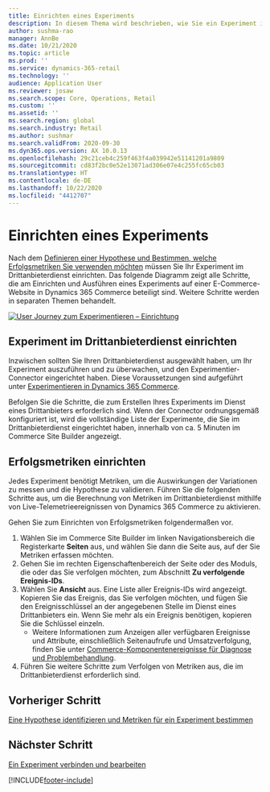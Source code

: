 ```yaml
---
title: Einrichten eines Experiments
description: In diesem Thema wird beschrieben, wie Sie ein Experiment in einem Drittanbieterdienst einrichten.
author: sushma-rao
manager: AnnBe
ms.date: 10/21/2020
ms.topic: article
ms.prod: ''
ms.service: dynamics-365-retail
ms.technology: ''
audience: Application User
ms.reviewer: josaw
ms.search.scope: Core, Operations, Retail
ms.custom: ''
ms.assetid: ''
ms.search.region: global
ms.search.industry: Retail
ms.author: sushmar
ms.search.validFrom: 2020-09-30
ms.dyn365.ops.version: AX 10.0.13
ms.openlocfilehash: 29c21ceb4c259f463f4a039942e51141201a9809
ms.sourcegitcommit: cd83f2bc0e52e13071ad306e07e4c255fc65cb03
ms.translationtype: HT
ms.contentlocale: de-DE
ms.lasthandoff: 10/22/2020
ms.locfileid: "4412707"
---
```

# <a name="set-up-an-experiment"></a>Einrichten eines Experiments

Nach dem [Definieren einer Hypothese und Bestimmen, welche Erfolgsmetriken Sie verwenden möchten](experimentation-identify.md) müssen Sie Ihr Experiment im Drittanbieterdienst einrichten. Das folgende Diagramm zeigt alle Schritte, die am Einrichten und Ausführen eines Experiments auf einer E-Commerce-Website in Dynamics 365 Commerce beteiligt sind. Weitere Schritte werden in separaten Themen behandelt.

[ ![User Journey zum Experimentieren – Einrichtung](./media/experimentation_setup.svg) ](./media/experimentation_setup.svg#lightbox)


## <a name="set-up-your-experiment-in-the-third-party-service"></a>Experiment im Drittanbieterdienst einrichten
Inzwischen sollten Sie Ihren Drittanbieterdienst ausgewählt haben, um Ihr Experiment auszuführen und zu überwachen, und den Experimentier-Connector eingerichtet haben. Diese Voraussetzungen sind aufgeführt unter [Experimentieren in Dynamics 365 Commerce](experimentation-overview.md).

Befolgen Sie die Schritte, die zum Erstellen Ihres Experiments im Dienst eines Drittanbieters erforderlich sind. Wenn der Connector ordnungsgemäß konfiguriert ist, wird die vollständige Liste der Experimente, die Sie im Drittanbieterdienst eingerichtet haben, innerhalb von ca. 5 Minuten im Commerce Site Builder angezeigt.

## <a name="set-up-your-success-metrics"></a>Erfolgsmetriken einrichten
Jedes Experiment benötigt Metriken, um die Auswirkungen der Variationen zu messen und die Hypothese zu validieren. Führen Sie die folgenden Schritte aus, um die Berechnung von Metriken im Drittanbieterdienst mithilfe von Live-Telemetrieereignissen von Dynamics 365 Commerce zu aktivieren.

Gehen Sie zum Einrichten von Erfolgsmetriken folgendermaßen vor.

1. Wählen Sie im Commerce Site Builder im linken Navigationsbereich die Registerkarte **Seiten** aus, und wählen Sie dann die Seite aus, auf der Sie Metriken erfassen möchten. 
1. Gehen Sie im rechten Eigenschaftenbereich der Seite oder des Moduls, die oder das Sie verfolgen möchten, zum Abschnitt **Zu verfolgende Ereignis-IDs**.
1. Wählen Sie **Ansicht** aus. Eine Liste aller Ereignis-IDs wird angezeigt. Kopieren Sie das Ereignis, das Sie verfolgen möchten, und fügen Sie den Ereignisschlüssel an der angegebenen Stelle im Dienst eines Drittanbieters ein. Wenn Sie mehr als ein Ereignis benötigen, kopieren Sie die Schlüssel einzeln. 
    - Weitere Informationen zum Anzeigen aller verfügbaren Ereignisse und Attribute, einschließlich Seitenaufrufe und Umsatzverfolgung, finden Sie unter [Commerce-Komponentenereignisse für Diagnose und Problembehandlung](dev-itpro/retail-component-events-diagnostics-troubleshooting.md).
1. Führen Sie weitere Schritte zum Verfolgen von Metriken aus, die im Drittanbieterdienst erforderlich sind.

## <a name="previous-step"></a>Vorheriger Schritt
[Eine Hypothese identifizieren und Metriken für ein Experiment bestimmen](experimentation-identify.md) 


## <a name="next-step"></a>Nächster Schritt
[Ein Experiment verbinden und bearbeiten](experimentation-connect-edit.md)


[!INCLUDE[footer-include](../includes/footer-banner.md)]